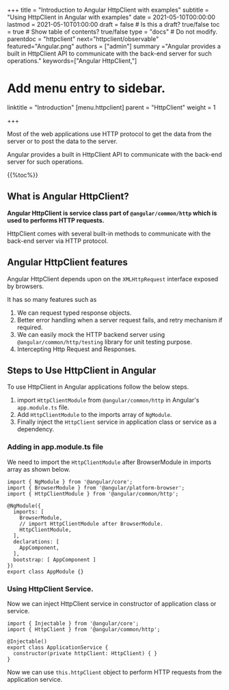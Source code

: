 +++
title = "Introduction to Angular HttpClient with examples"
subtitle = "Using HttpClient in Angular with examples"
date = 2021-05-10T00:00:00
lastmod = 2021-05-10T01:00:00
draft = false  # Is this a draft? true/false
toc = true  # Show table of contents? true/false
type = "docs"  # Do not modify.
parentdoc = "httpclient"
next="httpclient/observable"
featured="Angular.png"
authors = ["admin"]
summary ="Angular provides a built in HttpClient API to communicate with the back-end server for such operations."
keywords=["Angular HttpClient,"]

# Add menu entry to sidebar.

linktitle = "Introduction"
[menu.httpclient]
  parent = "HttpClient"
  weight = 1

+++

Most of the web applications use HTTP protocol to get the data from the server or to post the data to the server.

Angular provides a built in HttpClient API to communicate with the back-end server for such operations.

{{%toc%}}

## What is Angular HttpClient?

**Angular HttpClient is service class part of `@angular/common/http` which is used to performs HTTP requests.** 

HttpClient comes with several built-in methods to communicate with the back-end server via HTTP protocol.

## Angular HttpClient features

Angular HttpClient depends upon on the `XMLHttpRequest` interface exposed by browsers.

It has so many features such as 

1. We can request typed response objects.
2. Better error handling when a server request fails, and retry mechanism if required.
3. We can easily mock the HTTP backend server using `@angular/common/http/testing` library for unit testing purpose.
4. Intercepting Http Request and Responses.

## Steps to Use HttpClient in Angular

To use HttpClient in Angular applications follow the below steps.

1. import `HttpClientModule` from `@angular/common/http` in Angular's `app.module.ts` file.
2. Add `HttpClientModule` to the imports array of `NgModule`.
3. Finally inject the `HttpClient` service in application class or service as a dependency.

### Adding in app.module.ts file

We need to import the `HttpClientModule` after BrowserModule in imports array as shown below.

```
import { NgModule } from '@angular/core';
import { BrowserModule } from '@angular/platform-browser';
import { HttpClientModule } from '@angular/common/http';

@NgModule({
  imports: [
    BrowserModule,
    // import HttpClientModule after BrowserModule.
    HttpClientModule,
  ],
  declarations: [
    AppComponent,
  ],
  bootstrap: [ AppComponent ]
})
export class AppModule {}
```

### Using HttpClient Service.

Now we can inject HttpClient service in constructor of application class or service.

```
import { Injectable } from '@angular/core';
import { HttpClient } from '@angular/common/http';

@Injectable()
export class ApplicationService {
  constructor(private httpClient: HttpClient) { }
}
```

Now we can use `this.httpClient` object to perform HTTP requests from the application service.